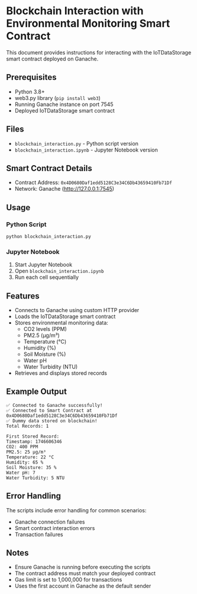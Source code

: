 # Blockchain Interaction with Environmental Monitoring Smart Contract

This document provides instructions for interacting with the IoTDataStorage smart contract deployed on Ganache.

## Prerequisites

- Python 3.8+
- web3.py library (`pip install web3`)
- Running Ganache instance on port 7545
- Deployed IoTDataStorage smart contract

## Files

- `blockchain_interaction.py` - Python script version
- `blockchain_interaction.ipynb` - Jupyter Notebook version

## Smart Contract Details

- Contract Address: `0x4D0680Daf1edd5128C3e34C6Db43659410Fb71Df`
- Network: Ganache (http://127.0.0.1:7545)

## Usage

### Python Script

```bash
python blockchain_interaction.py
```

### Jupyter Notebook

1. Start Jupyter Notebook
2. Open `blockchain_interaction.ipynb`
3. Run each cell sequentially

## Features

- Connects to Ganache using custom HTTP provider
- Loads the IoTDataStorage smart contract
- Stores environmental monitoring data:
  - CO2 levels (PPM)
  - PM2.5 (µg/m³)
  - Temperature (°C)
  - Humidity (%)
  - Soil Moisture (%)
  - Water pH
  - Water Turbidity (NTU)
- Retrieves and displays stored records

## Example Output

```
✅ Connected to Ganache successfully!
✅ Connected to Smart Contract at 0x4D0680Daf1edd5128C3e34C6Db43659410Fb71Df
✅ Dummy data stored on blockchain!
Total Records: 1

First Stored Record:
Timestamp: 1746606346
CO2: 400 PPM
PM2.5: 25 µg/m³
Temperature: 22 °C
Humidity: 65 %
Soil Moisture: 35 %
Water pH: 7
Water Turbidity: 5 NTU
```

## Error Handling

The scripts include error handling for common scenarios:
- Ganache connection failures
- Smart contract interaction errors
- Transaction failures

## Notes

- Ensure Ganache is running before executing the scripts
- The contract address must match your deployed contract
- Gas limit is set to 1,000,000 for transactions
- Uses the first account in Ganache as the default sender
